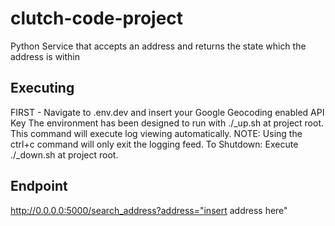# clutch-code-project
Python Service that accepts an address and returns the state which the address is within

## Executing
FIRST - Navigate to .env.dev and insert your Google Geocoding enabled API Key
The environment has been designed to run with ./_up.sh at project root.
This command will execute log viewing automatically.
NOTE: Using the ctrl+c command will only exit the logging feed.
To Shutdown: Execute ./_down.sh at project root.

## Endpoint
http://0.0.0.0:5000/search_address?address="insert address here"